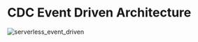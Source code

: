 # CDC Event Driven Architecture

![serverless_event_driven](https://github.com/user-attachments/assets/8538446f-82c6-4bf8-994f-080be4721306)
